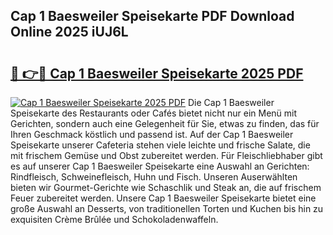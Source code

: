 ## Cap 1 Baesweiler Speisekarte PDF Download Online 2025 iUJ6L

# <h2><a href="http://gcdu18.nevu.top/?p=Cap+1+Baesweiler+Speisekarte">🔗 👉🔴 Cap 1 Baesweiler Speisekarte 2025 PDF</a></h2>

[![Cap 1 Baesweiler Speisekarte 2025 PDF](https://i.imgur.com/dBaPXMq.png)](http://gcdu18.nevu.top/?p=Cap+1+Baesweiler+Speisekarte)
Die Cap 1 Baesweiler Speisekarte des Restaurants oder Cafés bietet nicht nur ein Menü mit Gerichten, sondern auch eine Gelegenheit für Sie, etwas zu finden, das für Ihren Geschmack köstlich und passend ist. Auf der Cap 1 Baesweiler Speisekarte unserer Cafeteria stehen viele leichte und frische Salate, die mit frischem Gemüse und Obst zubereitet werden. Für Fleischliebhaber gibt es auf unserer Cap 1 Baesweiler Speisekarte eine Auswahl an Gerichten: Rindfleisch, Schweinefleisch, Huhn und Fisch. Unseren Auserwählten bieten wir Gourmet-Gerichte wie Schaschlik und Steak an, die auf frischem Feuer zubereitet werden. Unsere Cap 1 Baesweiler Speisekarte bietet eine große Auswahl an Desserts, von traditionellen Torten und Kuchen bis hin zu exquisiten Crème Brûlée und Schokoladenwaffeln.
